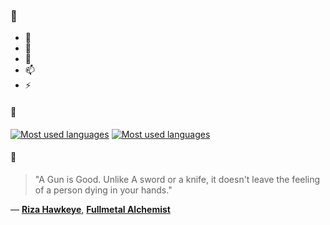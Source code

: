 ### 👋

- 🔭
- 🌱
- 💬
- 📫
- ⚡

#### 🧏

[![Most used languages](https://github-readme-stats-aynah.vercel.app/api/top-langs/?username=aynh&theme=solarized-dark&langs_count=6&layout=compact&hide_title=true)](https://github.com/anuraghazra/github-readme-stats#gh-dark-mode-only)
[![Most used languages](https://github-readme-stats-aynah.vercel.app/api/top-langs/?username=aynh&theme=solarized-light&langs_count=6&layout=compact&hide_title=true)](https://github.com/anuraghazra/github-readme-stats#gh-light-mode-only)

#### 💬

> "A Gun is Good. Unlike A sword or a knife, it doesn't leave the feeling of a person dying in your hands."

&mdash; [**Riza Hawkeye**](https://myanimelist.net/character.php?q=Riza%20Hawkeye&cat=character), [**Fullmetal Alchemist**](https://myanimelist.net/search/all?q=Fullmetal%20Alchemist&cat=all)
